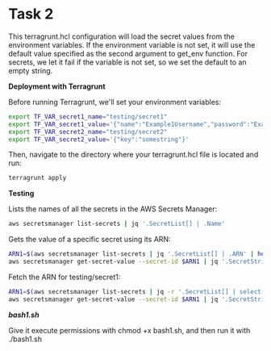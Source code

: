 # Task 2

This terragrunt.hcl configuration will load the secret values from the environment variables. If the environment variable is not set, it will use the default value specified as the second argument to get_env function. For secrets, we let it fail if the variable is not set, so we set the default to an empty string.

**Deployment with Terragrunt**

Before running Terragrunt, we'll set your environment variables:
```bash
export TF_VAR_secret1_name="testing/secret1"
export TF_VAR_secret1_value='{"name":"Example1Username","password":"Example1Pass"}'
export TF_VAR_secret2_name="testing/secret2"
export TF_VAR_secret2_value='{"key":"somestring"}'
```
Then, navigate to the directory where your terragrunt.hcl file is located and run:

```bash
terragrunt apply
```

**Testing**

Lists the names of all the secrets in the AWS Secrets Manager:
```bash
aws secretsmanager list-secrets | jq '.SecretList[] | .Name'
```
Gets the value of a specific secret using its ARN:
```bash
ARN1=$(aws secretsmanager list-secrets | jq '.SecretList[] | .ARN' | head -n1 | sed -e 's/"//g')
aws secretsmanager get-secret-value --secret-id $ARN1 | jq '.SecretString'
```
Fetch the ARN for testing/secret1:
```bash
ARN1=$(aws secretsmanager list-secrets | jq -r '.SecretList[] | select(.Name=="testing/secret1") | .ARN')
aws secretsmanager get-secret-value --secret-id $ARN1 | jq '.SecretString'
```

***bash1.sh***

Give it execute permissions with chmod +x bash1.sh, and then run it with ./bash1.sh